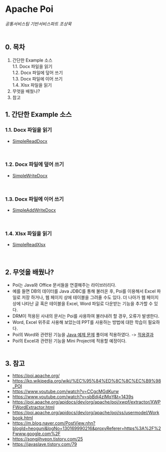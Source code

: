 # Apache Poi
###### 공통서비스팀 기반서비스파트 조상묵 <br><br>

## 0. 목차
1. 간단한 Example 소스<br>
1.1. Docx 파일을 읽기<br>
1.2. Docx 파일에 덮어 쓰기<br>
1.3. Docx 파일에 이어 쓰기<br>
1.4. Xlsx 파일을 읽기<br>
2. 무엇을 배웠나?<br>
3. 참고<br>

## 1. 간단한 Example 소스
### 1.1. Docx 파일을 읽기
- [SimpleReadDocx](Apache_Poi/src/SimpleReadDocx.java)<br>
<br>

### 1.2. Docx 파일에 덮어 쓰기
- [SimpleWriteDocx](Apache_Poi/src/SimpleWriteDocx.java)<br>
<br>

### 1.3. Docx 파일에 이어 쓰기
- [SimpleAddWriteDocx](Apache_Poi/src/SimpleAddWriteDocx.java)<br>
<br>

### 1.4. Xlsx 파일을 읽기
- [SimpleReadXlsx](Apache_Poi/src/SimpleReadXlsx.java)<br>
<br><br>

## 2. 무엇을 배웠나? 
- Poi는 Java와 Office 문서들을 연결해주는 라이브러리다. 
- 예를 들면 DB의 데이터를 Java JDBC를 통해 불러온 후, Poi를 이용해서 Excel 파일로 저장 하거나, 웹 페이지 상에 테이블을 그려줄 수도 있다. 더 나아가 웹 페이지 상에 나타난 글 혹은 테이블을 Excel, Word 파일로 다운받는 기능을 추가할 수 있다.
- DRM이 적용된 사내의 문서는 Poi를 사용하여 불러내려 할 경우, 오류가 발생한다.
- Word, Excel 위주로 사용해 보았는데 PPT를 사용하는 방법에 대한 학습이 필요하다.
- Poi의 Word와 관련된 기능을 [Java 예제 문제](https://github.com/ChoSangmuk-tsis/Problem) 풀이에 적용하였다. 
-> [적용결과](https://github.com/ChoSangmuk-tsis/Problem_Apache)
- Poi의 Excel과 관련된 기능을 Mini Project에 적용할 예정이다.
<br><br>

## 3. 참고
- https://poi.apache.org/
- https://ko.wikipedia.org/wiki/%EC%95%84%ED%8C%8C%EC%B9%98_POI
- https://www.youtube.com/watch?v=CCgcMGdKurw
- https://www.youtube.com/watch?v=sbBdj4zIMqY&t=1439s
- https://poi.apache.org/apidocs/dev/org/apache/poi/xwpf/extractor/XWPFWordExtractor.html
- https://poi.apache.org/apidocs/dev/org/apache/poi/ss/usermodel/Workbook.html
- https://m.blog.naver.com/PostView.nhn?blogId=heoguni&logNo=130169990216&proxyReferer=https%3A%2F%2Fwww.google.com%2F
- https://songjihyeon.tistory.com/25
- https://javaslave.tistory.com/79